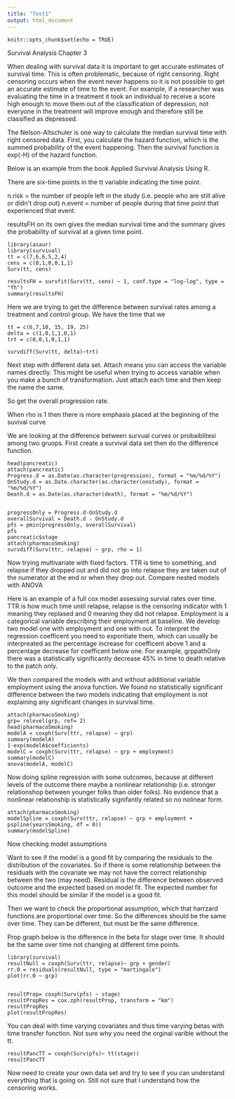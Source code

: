 ```yaml
---
title: "Test1"
output: html_document
---
```


```{r setup, include=FALSE}
knitr::opts_chunk$set(echo = TRUE)
```
Survival Analysis Chapter 3

When dealing with survival data it is important to get accurate estimates of survival time.  This is often problematic, because of right censoring. Right censoring occurs when the event never happens so it is not possible to get an accurate estimate of time to the event.  For example, if a researcher was evaluating the time in a treatment it took an individual to receive a score high enough to move them out of the classification of depression, not everyone in the treatment will improve enough and therefore still be classified as depressed.

The Nelson-Altschuler is one way to calculate the median survival time with right censored data.  First, you calculate the hazard function, which is the summed probability of the event happening.  Then the survival function is exp(-H) of the hazard function.  

Below is an example from the book Applied Survival Analysis Using R.

There are six-time points in the tt variable indicating the time point.  

n.risk = the number of people left in the study (i.e. people who are still alive or didn't drop out)
n.event = number of people during that time point that experienced that event.

resultsFH on its own gives the median survival time and the summary gives the probability of survival at a given time point.
```{r}
library(asaur)
library(survival)
tt = c(7,6,6,5,2,4)
cens = c(0,1,0,0,1,1)
Surv(tt, cens)

resultsFH = survfit(Surv(tt, cens) ~ 1, conf.type = "log-log", type = "fh")
summary(resultsFH)
```
Here we are trying to get the difference between survival rates among a treatment and control group.  We have the time that we  
```{r}
tt = c(6,7,10, 15, 19, 25)
delta = c(1,0,1,1,0,1)
trt = c(0,0,1,0,1,1)

survdiff(Surv(tt, delta)~trt)
```
Next step with different data set.  Attach means you can access the variable names directly.  This might be useful when trying to access variable when you make a bunch of transformation.  Just attach each time and then keep the name the same.  

So get the overall progression rate.

When rho is 1 then there is more emphasis placed at the beginning of the suvival curve 

We are looking at the difference between survual curves or probaiblitesi among two gruops.  First create a survival data set then do the difference function.
```{r}
head(pancreatic)
attach(pancreatic)
Progress.d = as.Date(as.character(progression), format = "%m/%d/%Y")
OnStudy.d = as.Date.character(as.character(onstudy), format = "%m/%d/%Y")
Death.d = as.Date(as.character(death), format = "%m/%d/%Y")


progressOnly = Progress.d-OnStudy.d
overallSurvival = Death.d - OnStudy.d
pfs = pmin(progressOnly, overallSurvival)
pfs
pancreatic$stage
attach(pharmacoSmoking)
survdiff(Surv(ttr, relapse) ~ grp, rho = 1)

```
Now trying multivariate with fixed factors.  TTR is time to something, and relapse if they dropped out and did not go into relapse they are taken out of the numerator at the end or when they drop out.
Compare nested models with ANOVA

Here is an example of a full cox model assessing survial rates over time.  TTR is how much time until relapse, relapse is the censoring indicator with 1 meaning they replased and 0 meaning they did not relapse.  Employment is a categorical variable describing their employment at baseline.  We develop two model one with employment and one with out.  To interpret the regression coefficent you need to expontiate them, which can usually be interpreated as the percentage increase for coefficent  above 1 and a percentage decrease for coefficent below one.  For example, grppathOnly there was a statistically significantly decrease 45% in time to death relative to the patch only.   

We then compared the models with and without additional variable employment using the anova function.  We found no statistically significant difference between the two models indicating that employment is not explaining any significant changes in survival time.
```{r}
attach(pharmacoSmoking)
grp= relevel(grp, ref= 2)
head(pharmacoSmoking)
modelA = coxph(Surv(ttr, relapse) ~ grp)
summary(modelA)
1-exp(modelA$coefficients)
modelC = coxph(Surv(ttr, relapse) ~ grp + employment)
summary(modelC)
anova(modelA, modelC)
```
Now doing spline regression with some outcomes, because at different levels of the outcome there maybe a nonlinear relationship (i.e. stronger relationshop between younger folks than older folks).  No evidence that a nonlinear relationship is statistically signifantly related so no nolinear form.
```{r}
attach(pharmacoSmoking)
modelSpline = coxph(Surv(ttr, relapse) ~ grp + employment + pspline(yearsSmoking, df = 0))
summary(modelSpline)

```
Now checking model assumptions

Want to see if the model is a good fit by comparing the residuals to the distribution of the covariates.  So if there is some relationship between the residuals with the covariate we may not have the correct relationship between the two (may need).  Residual is the difference between observed outcome and the expected based on model fit.  The expected number for this model should be similar if the model is a good fit.

Then we want to check the proportional assumption, which that harrzard functions are proportional over time.  So the differences should be the same over time.  They can be different, but must be the same difference.


Prop graph below is the difference in the beta for stage over time.  It should be the same over time not changing at different time points.
```{r}
library(survival)
resultNull = coxph(Surv(ttr, relapse)~ grp + gender)
rr.0 = residuals(resultNull, type = "martingale")
plot(rr.0 ~ grp) 


resultProp= coxph(Surv(pfs) ~ stage)
resultPropRes = cox.zph(resultProp, transform = "km")
resultPropRes
plot(resultPropRes)
```
You can deal with time varying covariates and thus time varying betas with time transfer function.  Not sure why you need the orginal varible without the tt.  
```{r}
resultPancTT = coxph(Surv(pfs)~ tt(stage))
resultPancTT
```
Now need to create your own data set and try to see if you can understand everything that is going on.  Still not sure that I understand how the censoring works.



